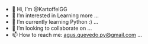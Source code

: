 - 👋 Hi, I’m @KartoffelGG
- 👀 I’m interested in Learning more ...
- 🌱 I’m currently learning Python :) ...
- 💞️ I’m looking to collaborate on ...
- 📫 How to reach me: agus.quevedo.py@gmail.com ...


